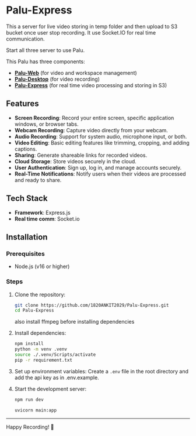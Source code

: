 
# Palu-Express

This a server for live video storing in temp folder and then upload to S3 bucket once user stop recording. It use Socket.IO for real time communication.

Start all three server to use Palu.

This Palu has three components:
- [**Palu-Web**][1] (for video and workspace management)
- [**Palu-Desktop**][2] (for video recording)
- [**Palu-Express**][3] (for real time video processing and storing in S3)

## Features

- **Screen Recording**: Record your entire screen, specific application windows, or browser tabs.
- **Webcam Recording**: Capture video directly from your webcam.
- **Audio Recording**: Support for system audio, microphone input, or both.
- **Video Editing**: Basic editing features like trimming, cropping, and adding captions.
- **Sharing**: Generate shareable links for recorded videos.
- **Cloud Storage**: Store videos securely in the cloud.
- **User Authentication**: Sign up, log in, and manage accounts securely.
- **Real-Time Notifications**: Notify users when their videos are processed and ready to share.

## Tech Stack

- **Framework**: Express.js
- **Real time comm**: Socket.io

## Installation

### Prerequisites
- Node.js (v16 or higher)

### Steps

1. Clone the repository:
   ```bash
   git clone https://github.com/1820ANKIT2029/Palu-Express.git
   cd Palu-Express
   ```

   also install ffmpeg before installing dependencies

2. Install dependencies:
   ```bash
   npm install
   python -m venv .venv
   source ./.venv/Scripts/activate
   pip -r requirement.txt
   ```

3. Set up environment variables:
   Create a `.env` file in the root directory and add the api key as in .env.example.

4. Start the development server:
   ```bash
   npm run dev
   ```

   ```bash
   uvicorn main:app
   ```

---

Happy Recording! 🎥

[1]: https://github.com/1820ANKIT2029/Palu-Web            "Palu-Web"
[2]: https://github.com/1820ANKIT2029/Palu-Desktop        "Palu-Desktop"
[3]: https://github.com/1820ANKIT2029/Palu-Express      "Palu-Express"
